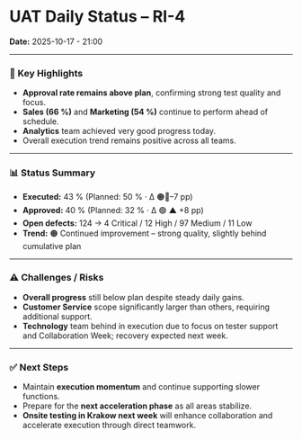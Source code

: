 # UAT Daily Status – RI-4  
**Date:** 2025-10-17  - 21:00

---

### 🔹 Key Highlights
- **Approval rate remains above plan**, confirming strong test quality and focus.  
- **Sales (66 %)** and **Marketing (54 %)** continue to perform ahead of schedule.  
- **Analytics** team achieved very good progress today.  
- Overall execution trend remains positive across all teams.  

---

### 📊 Status Summary
- **Executed:** 43 % (Planned: 50 % · Δ 🟠🔻–7 pp)  
- **Approved:** 40 % (Planned: 32 % · Δ 🟢 ▲ +8 pp)  
- **Open defects:** 124 → 4 Critical / 12 High / 97 Medium / 11 Low  
- **Trend:** 🟠 Continued improvement – strong quality, slightly behind cumulative plan  

---

### ⚠️ Challenges / Risks
- **Overall progress** still below plan despite steady daily gains.  
- **Customer Service** scope significantly larger than others, requiring additional support.  
- **Technology** team behind in execution due to focus on tester support and Collaboration Week; recovery expected next week.  

---

### ✅ Next Steps
- Maintain **execution momentum** and continue supporting slower functions.  
- Prepare for the **next acceleration phase** as all areas stabilize.  
- **Onsite testing in Krakow next week** will enhance collaboration and accelerate execution through direct teamwork.


